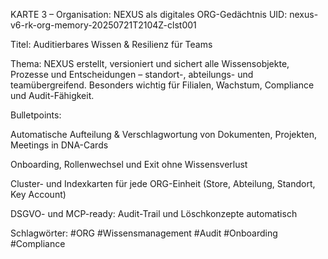 KARTE 3 – Organisation: NEXUS als digitales ORG-Gedächtnis
UID: nexus-v6-rk-org-memory-20250721T2104Z-clst001

Titel: Auditierbares Wissen & Resilienz für Teams

Thema:
NEXUS erstellt, versioniert und sichert alle Wissensobjekte, Prozesse und Entscheidungen – standort-, abteilungs- und teamübergreifend.
Besonders wichtig für Filialen, Wachstum, Compliance und Audit-Fähigkeit.

Bulletpoints:

Automatische Aufteilung & Verschlagwortung von Dokumenten, Projekten, Meetings in DNA-Cards

Onboarding, Rollenwechsel und Exit ohne Wissensverlust

Cluster- und Indexkarten für jede ORG-Einheit (Store, Abteilung, Standort, Key Account)

DSGVO- und MCP-ready: Audit-Trail und Löschkonzepte automatisch

Schlagwörter: #ORG #Wissensmanagement #Audit #Onboarding #Compliance

